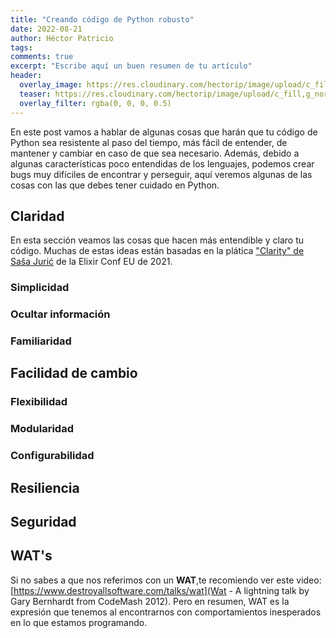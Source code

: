 ```yaml
---
title: "Creando código de Python robusto"
date: 2022-08-21
author: Héctor Patricio
tags:
comments: true
excerpt: "Escribe aquí un buen resumen de tu artículo"
header:
  overlay_image: https://res.cloudinary.com/hectorip/image/upload/c_fill,g_north,h_350,q_59,w_1200,x_100,y_100/v1661094369/DALL_E_2022-08-12_11.14.36_-_dangerous_green_and_black_python_ready_to_byte_digital_art_bgspv1.png
  teaser: https://res.cloudinary.com/hectorip/image/upload/c_fill,g_north,h_150,q_59,w_300,x_100,y_100/v1661094369/DALL_E_2022-08-12_11.14.36_-_dangerous_green_and_black_python_ready_to_byte_digital_art_bgspv1.png
  overlay_filter: rgba(0, 0, 0, 0.5)
---
```


En este post vamos a hablar de algunas cosas que harán que tu código de Python sea resistente al paso del tiempo, más fácil de entender, de mantener y cambiar en caso de que sea necesario. Además, debido a algunas características poco entendidas de los lenguajes, podemos crear bugs muy difíciles de encontrar y perseguir, aquí veremos algunas de las cosas con las que debes tener cuidado en Python.

## Claridad

En esta sección veamos las cosas que hacen más entendible y claro tu código. Muchas de estas ideas están basadas en la plática ["Clarity" de Saša Jurić](https://www.youtube.com/watch?v=6sNmJtoKDCo) de la Elixir Conf EU de 2021.

### Simplicidad


### Ocultar información
### Familiaridad

## Facilidad de cambio
### Flexibilidad
### Modularidad
### Configurabilidad

## Resiliencia

## Seguridad


## WAT's

Si no sabes a que nos referimos con un **WAT**,te recomiendo ver este video: [https://www.destroyallsoftware.com/talks/wat](Wat -
A lightning talk by Gary Bernhardt from CodeMash 2012). Pero en resumen, WAT es la expresión que tenemos al encontrarnos con comportamientos inesperados en lo que estamos programando.